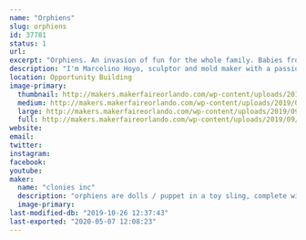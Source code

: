 ```yaml
---
name: "Orphiens"
slug: orphiens
id: 37781
status: 1
url: 
excerpt: "Orphiens. An invasion of fun for the whole family. Babies from another planet that are in need of adoption on planet earth."
description: "I'm Marcelino Hoyo, sculptor and mold maker with a passion to make something old school that's fun for kids. Orphiens are dolls / puppets in a toy sling, made with flexible rubber heads, arms and legs and a soft fabric body. Orphiens are capable of many fun facial expressions, making them look realistic and are definitely fun attention getters. for me it has been a 20 year project and feel that Makers Faire would be the right venue to introduce the Orohiens to the world. thank you"
location: Opportunity Building
image-primary:
  thumbnail: http://makers.makerfaireorlando.com/wp-content/uploads/2019/09/group-6-2-2-150x150.jpg
  medium: http://makers.makerfaireorlando.com/wp-content/uploads/2019/09/group-6-2-2-300x169.jpg
  large: http://makers.makerfaireorlando.com/wp-content/uploads/2019/09/group-6-2-2-1024x576.jpg
  full: http://makers.makerfaireorlando.com/wp-content/uploads/2019/09/group-6-2-2.jpg
website: 
email: 
twitter: 
instagram: 
facebook: 
youtube: 
maker:
  name: "clonies inc"
  description: "orphiens are dolls / puppet in a toy sling, complete with a full concept story."
  image-primary: 
last-modified-db: "2019-10-26 12:37:43"
last-exported: "2020-05-07 12:08:23"
---
```

